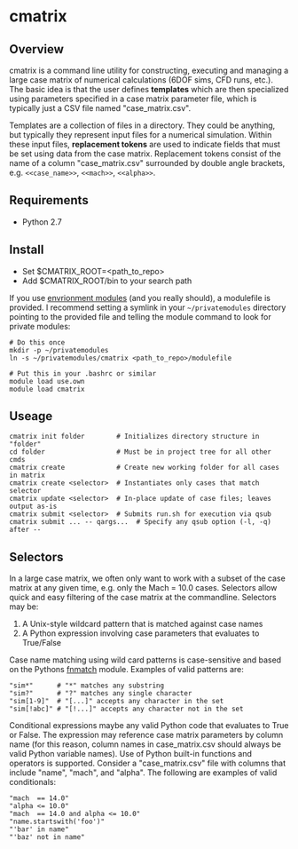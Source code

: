 # cmatrix

## Overview

cmatrix is a command line utility for constructing, executing and managing a
large case matrix of numerical calculations (6DOF sims, CFD runs, etc.). The
basic idea is that the user defines **templates** which are then specialized
using parameters specified in a case matrix parameter file, which is typically
just a CSV file named "case_matrix.csv".

Templates are a collection of files in a directory. They could be anything, but
typically they represent input files for a numerical simulation. Within these
input files, **replacement tokens** are used to indicate fields that must be set
using data from the case matrix. Replacement tokens consist of the name of a
column "case_matrix.csv" surrounded by double angle brackets, e.g. `<<case_name>>`,
`<<mach>>`, `<<alpha>>`.

## Requirements
* Python 2.7

## Install
* Set $CMATRIX_ROOT=\<path_to_repo\>
* Add $CMATRIX_ROOT/bin to your search path

If you use [envrionment modules](http://modules.sourceforge.net/) (and you really
should), a modulefile is provided. I recommend setting a symlink in your
`~/privatemodules` directory pointing to the provided file and telling the module
command to look for private modules:

    # Do this once
    mkdir -p ~/privatemodules
    ln -s ~/privatemodules/cmatrix <path_to_repo>/modulefile

    # Put this in your .bashrc or similar
    module load use.own
    module load cmatrix

## Useage

    cmatrix init folder        # Initializes directory structure in "folder"
    cd folder                  # Must be in project tree for all other cmds
    cmatrix create             # Create new working folder for all cases in matrix
    cmatrix create <selector>  # Instantiates only cases that match selector
    cmatrix update <selector>  # In-place update of case files; leaves output as-is
    cmatrix submit <selector>  # Submits run.sh for execution via qsub
    cmatrix submit ... -- qargs...  # Specify any qsub option (-l, -q) after --

## Selectors
In a large case matrix, we often only want to work with a subset of the case
matrix at any given time, e.g. only the Mach = 10.0 cases. Selectors allow
quick and easy filtering of the case matrix at the commandline. Selectors may be:
 1. A Unix-style wildcard pattern that is matched against case names
 2. A Python expression involving case parameters that evaluates to True/False


Case name matching using wild card patterns is case-sensitive and based on the
Pythons [fnmatch](https://docs.python.org/2/library/fnmatch.html) module. Examples
of valid patterns are:

    "sim*"      # "*" matches any substring
    "sim?"      # "?" matches any single character
    "sim[1-9]"  # "[...]" accepts any character in the set
    "sim[!abc]" # "[!...]" accepts any character not in the set


Conditional expressions maybe any valid Python code that evaluates to True or
False. The expression may reference case matrix parameters by column name (for
this reason, column names in case_matrix.csv should always be valid Python
variable names). Use of Python built-in functions and operators is supported.
Consider a "case_matrix.csv" file with columns that include "name", "mach",
and "alpha". The following are examples of valid conditionals:

    "mach  == 14.0"
    "alpha <= 10.0"
    "mach  == 14.0 and alpha <= 10.0"
    "name.startswith('foo')"
    "'bar' in name"
    "'baz' not in name"

